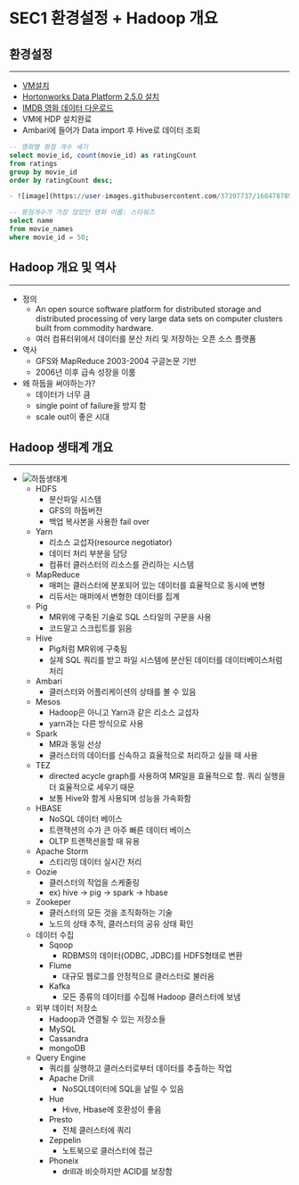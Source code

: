 # SEC1 환경설정 + Hadoop 개요

## 환경설정

---

- [VM설치](https://www.virtualbox.org/wiki/Downloads>)
- [Hortonworks Data Platform 2.5.0 설치](https://www.cloudera.com/downloads/hortonworks-sandbox.html)
- [IMDB 영화 데이터 다운로드](https://files.grouplens.org/datasets/movielens/ml-100k.zip)
- VM에 HDP 설치완료
- Ambari에 들어가 Data import 후 Hive로 데이터 조회

```SQL
-- 영화별 평점 개수 세기
select movie_id, count(movie_id) as ratingCount
from ratings
group by movie_id
order by ratingCount desc;

- ![image](https://user-images.githubusercontent.com/37397737/168478789-dcb080f3-9683-4bf4-8297-f7a331a5590c.png)

```

```SQL
-- 평점개수가 가장 많았던 영화 이름: 스타워즈
select name
from movie_names
where movie_id = 50;
```

## Hadoop 개요 및 역사

---

- 정의
  - An open source software platform for distributed storage and distributed processing of very large data sets on computer clusters built from commodity hardware.
  - 여러 컴퓨터위에서 데이터를 분산 처리 및 저장하는 오픈 소스 플랫폼
- 역사
  - GFS와 MapReduce 2003-2004 구글논문 기반
  - 2006년 이후 급속 성장을 이룸
- 왜 하둡을 써야하는가?
  - 데이터가 너무 큼
  - single point of failure을 방지 함
  - scale out이 좋은 시대

## Hadoop 생태계 개요

---

- ![하둡생태계](https://ducmanhphan.github.io/img/hadoop/architecture/core-hadoop-system.png)
  - HDFS
    - 분산파일 시스템
    - GFS의 하둡버전
    - 백업 복사본을 사용한 fail over
  - Yarn
    - 리소스 교섭자(resource negotiator)
    - 데이터 처리 부분을 담당
    - 컴퓨터 클러스터의 리소스를 관리하는 시스템
  - MapReduce
    - 매퍼는 클러스터에 분포되어 있는 데이터를 효율적으로 동시에 변형
    - 리듀서는 매퍼에서 변형한 데이터를 집계
  - Pig
    - MR위에 구축된 기술로 SQL 스타일의 구문을 사용
    - 코드말고 스크립트를 읽음
  - Hive
    - Pig처럼 MR위에 구축됨
    - 실제 SQL 쿼리를 받고 파일 시스템에 분산된 데이터를 데이터베이스처럼 처리
  - Ambari
    - 클러스터와 어플리케이션의 상태를 볼 수 있음
  - Mesos
    - Hadoop은 아니고 Yarn과 같은 리소스 교섭자
    - yarn과는 다른 방식으로 사용
  - Spark
    - MR과 동일 선상
    - 클러스터의 데이터를 신속하고 효율적으로 처리하고 싶을 때 사용
  - TEZ
    - directed acycle graph를 사용하여 MR일을 효율적으로 함. 쿼리 실행을 더 효율적으로 세우기 때문
    - 보통 Hive와 함게 사용되며 성능을 가속화함
  - HBASE
    - NoSQL 데이터 베이스
    - 트랜잭션의 수가 큰 아주 빠른 데이터 베이스
    - OLTP 트랜잭션을할 때 유용
  - Apache Storm
    - 스티리밍 데이터 실시간 처리
  - Oozie
    - 클러스터의 작업을 스케줄링
    - ex) hive -> pig -> spark -> hbase
  - Zookeper
    - 클러스터의 모든 것을 조직화하는 기술
    - 노드의 상태 추적, 클러스터의 공유 상태 확인
  - 데이터 수집
    - Sqoop
      - RDBMS의 데이터(ODBC, JDBC)를 HDFS형태로 변환
    - Flume
      - 대규모 웹로그를 안정적으로 클러스터로 불러옴
    - Kafka
      - 모든 종류의 데이터를 수집해 Hadoop 클러스터에 보냄
  - 외부 데이터 저장소
    - Hadoop과 연결될 수 있는 저장소들
    - MySQL
    - Cassandra
    - mongoDB
  - Query Engine
    - 쿼리를 실행하고 클러스터로부터 데이터를 추출하는 작업
    - Apache Drill
      - NoSQL데이터에 SQL을 날릴 수 있음
    - Hue
      - Hive, Hbase에 호환성이 좋음
    - Presto
      - 전체 클러스터에 쿼리
    - Zeppelin
      - 노트북으로 클러스터에 접근
    - Phoneix
      - drill과 비슷하지만 ACID를 보장함
